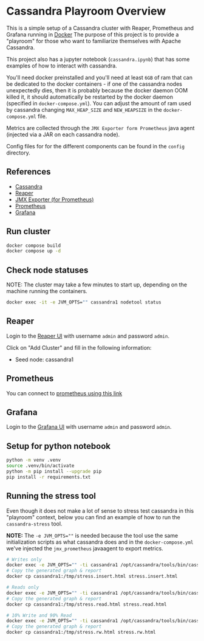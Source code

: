 # Cassandra Playroom Overview

This is a simple setup of a Cassandra cluster with Reaper, Prometheus
and Grafana running in [Docker](https://www.docker.com/) The purpose
of this project is to provide a "playroom" for those who want to
familiarize themselves with Apache Cassandra.

This project also has a jupyter notebook (`cassandra.ipynb`) that
has some examples of how to interact with cassandra.

You'll need docker preinstalled and you'll need at least `6GB` of
ram that can be dedicated to the docker containers - if one of the
cassandra nodes unexpectedly dies, then it is probably because the
docker daemon OOM killed it, it should automatically be restarted
by the docker daemon (specified in `docker-compose.yml`). You can
adjust the amount of ram used by cassandra changing `MAX_HEAP_SIZE`
and `NEW_HEAPSIZE` in the `docker-compose.yml` file.

Metrics are collected through the `JMX Exporter form Prometheus` java agent
(injected via a JAR on each cassandra node).

Config files for for the different components can be found in the `config`
directory.

## References

- [Cassandra](https://cassandra.apache.org/doc/4.1/index.html)
- [Reaper](https://github.com/thelastpickle/cassandra-reaper/tree/master)
- [JMX Exporter (for Prometheus)](https://github.com/prometheus/jmx_exporter/blob/main/docs/README.md)
- [Prometheus](https://prometheus.io/)
- [Grafana](https://grafana.com/)

## Run cluster

```bash
docker compose build
docker compose up -d
```

## Check node statuses

NOTE: The cluster may take a few minutes to start up, depending on the machine
running the containers.

```bash
docker exec -it -e JVM_OPTS="" cassandra1 nodetool status
```

## Reaper

Login to the [Reaper UI](http://localhost:8080/webui/) with username `admin` and password `admin`.

Click on "Add Cluster" and fill in the following information:

- Seed node: cassandra1

## Prometheus

You can connect to [prometheus using this link](http://localhost:9090/)

## Grafana

Login to the [Grafana UI](http://localhost:3000/) with username `admin` and
password `admin`.

## Setup for python notebook

```bash
python -m venv .venv
source .venv/bin/activate
python -m pip install --upgrade pip
pip install -r requirements.txt
```

## Running the stress tool

Even though it does not make a lot of sense to stress test cassandra
in this "playroom" context, below you can find an example of how to run
the `cassandra-stress` tool.

**NOTE:** The `-e JVM_OPTS=""` is needed because the tool use the same
initialization scripts as what cassandra does and in the
`docker-compose.yml` we've injected the `jmx_prometheus` javaagent
to export metrics.

```bash
# Writes only
docker exec -e JVM_OPTS="" -ti cassandra1 /opt/cassandra/tools/bin/cassandra-stress user profile=/etc/cassandra/stress/simple-stress.yaml ops\(insert=1\) -rate threads=8 -graph file=/tmp/stress.insert.html revision=run1
# Copy the generated graph & report
docker cp cassandra1:/tmp/stress.insert.html stress.insert.html

# Reads only
docker exec -e JVM_OPTS="" -ti cassandra1 /opt/cassandra/tools/bin/cassandra-stress user profile=/etc/cassandra/stress/simple-stress.yaml ops\(simple1=1\) -rate threads=8 -graph file=/tmp/stress.read.html revision=run1
# Copy the generated graph & report
docker cp cassandra1:/tmp/stress.read.html stress.read.html

# 10% Write and 90% Read
docker exec -e JVM_OPTS="" -ti cassandra1 /opt/cassandra/tools/bin/cassandra-stress user profile=/etc/cassandra/stress/simple-stress.yaml ops\(insert=1,simple1=9\) -rate threads=8 -graph file=/tmp/stress.rw.html revision=run1
# Copy the generated graph & report
docker cp cassandra1:/tmp/stress.rw.html stress.rw.html

```